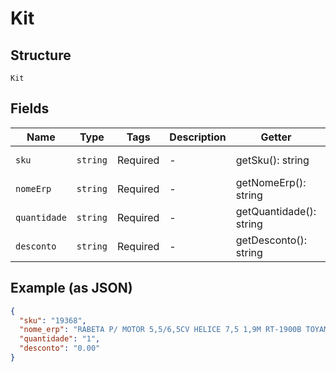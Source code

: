 
# Kit

## Structure

`Kit`

## Fields

| Name | Type | Tags | Description | Getter | Setter |
|  --- | --- | --- | --- | --- | --- |
| `sku` | `string` | Required | - | getSku(): string | setSku(string sku): void |
| `nomeErp` | `string` | Required | - | getNomeErp(): string | setNomeErp(string nomeErp): void |
| `quantidade` | `string` | Required | - | getQuantidade(): string | setQuantidade(string quantidade): void |
| `desconto` | `string` | Required | - | getDesconto(): string | setDesconto(string desconto): void |

## Example (as JSON)

```json
{
  "sku": "19368",
  "nome_erp": "RABETA P/ MOTOR 5,5/6,5CV HELICE 7,5 1,9M RT-1900B TOYAMA",
  "quantidade": "1",
  "desconto": "0.00"
}
```

